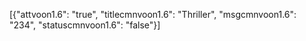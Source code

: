 [{"attvoon1.6": "true",
"titlecmnvoon1.6": "Thriller",
"msgcmnvoon1.6": "234",
"statuscmnvoon1.6": "false"}]
